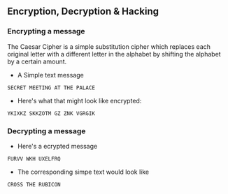 ## Encryption, Decryption & Hacking
### Encrypting a message
The Caesar Cipher is a simple substitution cipher which replaces each original letter with a different letter in the alphabet by shifting the alphabet by a certain amount.  
- A Simple text message
```
SECRET MEETING AT THE PALACE
```
- Here's what that might look like encrypted:
```
YKIXKZ SKKZOTM GZ ZNK VGRGIK
```
### Decrypting a message
- Here's a ecrypted message
```
FURVV WKH UXELFRQ
```
- The corresponding simpe text would look like
```
CROSS THE RUBICON
```

